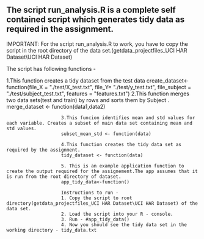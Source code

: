 ## The script run_analysis.R is a complete self contained script which generates tidy data as required in the assignment.

IMPORTANT: For the script run_analysis.R to work, you have to copy the script in the root directory of the data set.(getdata_projectfiles_UCI HAR Dataset\UCI HAR Dataset) 

The script has following functions -

1.This function creates a tidy dataset from the test data
create_dataset<-function(file_X = "./test/X_test.txt", 
                file_Y= "./test/y_test.txt", 
		                file_subject = "./test/subject_test.txt",
				                features = "features.txt")
						2.This function merges two data sets(test and train) by rows and sorts them by Subject .
						merge_dataset <- function(data1,data2)

						3.This funcion identifies mean and std values for each variable. Creates a subset of main data set containing mean and std values.
						subset_mean_std <- function(data)

						4.This function creates the tidy data set as required by the assignment.
						tidy_dataset <- function(data)

						5. This is an example application function to create the output required for the assignement.The app assumes that it is run from the root directory of dataset.
						app_tidy_data<-function()

						Instructions to run -
						1. Copy the script to root directory(getdata_projectfiles_UCI HAR Dataset\UCI HAR Dataset) of the data set.
						2. Load the script into your R - console.
						3. Run - #app_tidy_data()
						4. Now you should see the tidy data set in the working directory - tidy_data.txt
